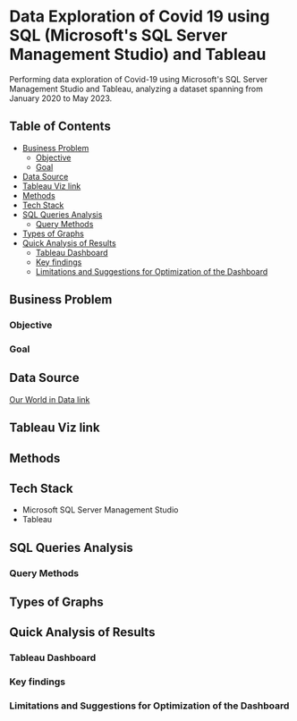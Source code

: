 # Data Exploration of Covid 19 using SQL (Microsoft's SQL Server Management Studio) and Tableau

Performing data exploration of Covid-19 using Microsoft's SQL Server Management Studio and Tableau, analyzing a dataset spanning from January 2020 to May 2023.

## Table of Contents
- [Business Problem](#business-problem)
  * [Objective](#objective)
  * [Goal](#goal)
- [Data Source](#data-source)
- [Tableau Viz link](#tableau-viz-link)
- [Methods](#methods)
- [Tech Stack](#tech-stack)
- [SQL Queries Analysis](#sql-queries-analysis)
  * [Query Methods](#query-methods)
- [Types of Graphs](#types-of-graphs)
- [Quick Analysis of Results](#quick-analysis-of-results)
  * [Tableau Dashboard](#tableau-dashboard)
  * [Key findings](#key-findings)
  * [Limitations and Suggestions for Optimization of the Dashboard](#limitations-and-suggestions-for-optimization-of-the-dashboard)


## Business Problem
### Objective
### Goal

## Data Source
[Our World in Data link](https://ourworldindata.org/covid-deaths)

## Tableau Viz link

## Methods

## Tech Stack
- Microsoft SQL Server Management Studio
- Tableau

## SQL Queries Analysis
### Query Methods

## Types of Graphs

## Quick Analysis of Results
### Tableau Dashboard
### Key findings
### Limitations and Suggestions for Optimization of the Dashboard


